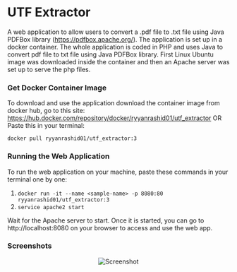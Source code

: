 # UTF Extractor
A web application to allow users to convert a .pdf file to .txt file using Java PDFBox library (https://pdfbox.apache.org/).
The application is set up in a docker container. The whole application is coded in PHP and uses Java to convert pdf file to txt file using Java PDFBox library. First Linux Ubuntu image was downloaded inside the container and then an Apache server was set up to serve the php files. 

### Get Docker Container Image
To download and use the application download the container image from docker hub, go to this site: https://hub.docker.com/repository/docker/ryyanrashid01/utf_extractor
OR
Paste this in your terminal:
```
docker pull ryyanrashid01/utf_extractor:3
```

### Running the Web Application
To run the web application on your machine, paste these commands in your terminal one by one:
1. ```docker run -it --name <sample-name> -p 8080:80 ryyanrashid01/utf_extractor:3```
2. ```service apache2 start```

Wait for the Apache server to start. Once it is started, you can go to http://localhost:8080 on your browser to access and use the web app.

### Screenshots
<p align="center">
    <img href="https://github.com/ryyanrashid01/UTF_Extractor/blob/main/Screenshots/sc1.jpeg" alt="Screenshot">
</p>
